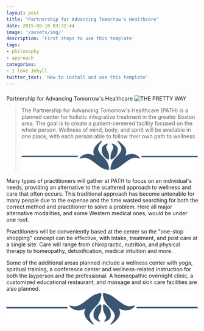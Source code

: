 ```yaml
---
layout: post
title: "Partnership for Advancing Tomorrow's Healthcare"
date: 2015-08-10 03:32:44
image: '/assets/img/'
description: 'First steps to use this template'
tags:
- philosophy
- approach
categories:
- I love Jekyll
twitter_text: 'How to install and use this template'
---
```



###
Partnership for Advancing Tomorrow's Healthcare
 ![THE PRETTY WAY](https://c1.staticflickr.com/6/5579/15007676965_271fab038c_b.jpg)

> The Partnership for Advancing Tomorrow's Healthcare (PATH) is a planned center for holistic integrative treatment in the greater Boston area. The goal is to create a patient-centered facility focused on the whole person. Wellness of mind, body, and spirit will be available in one place, with each person able to follow their own path to wellness
![](img/jumbo1.png)


Many types of practitioners will gather at PATH to focus on an individual's needs, providing an alternative to the scattered approach to wellness and care that often occurs. This traditional approach has become untenable for many people due to the expense and the time wasted searching for both the correct method and practitioner to solve a problem. Here all major alternative modalities, and some Western medical ones, would be under one roof.

Practitioners will be conveniently based at the center so the "one-stop shopping" concept can be effective, with intake, treatment, and post care at a single site. Care will range from chiropractic, nutrition, and physical therapy to homeopathy, detoxification, medical intuition and more.

Some of the additional areas planned include a wellness center with yoga, spiritual training, a conference center and wellness-related instruction for both the layperson and the professional. A homeopathic overnight clinic, a customized educational restaurant, and massage and skin care facilities are also planned.
![](img/jumbo2.png)